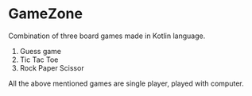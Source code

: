 # GameZone
Combination of three board games made in Kotlin language. 
1. Guess game
2. Tic Tac Toe
3. Rock Paper Scissor

All the above mentioned games are single player, played with computer.
